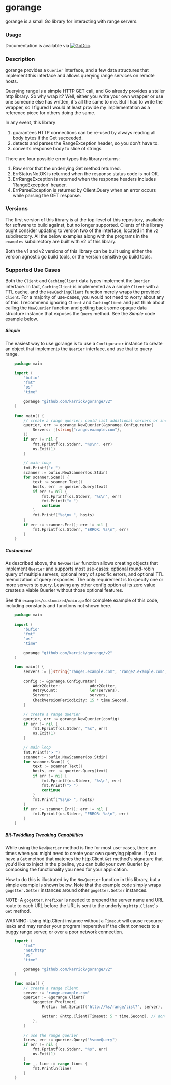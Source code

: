 # gorange

gorange is a small Go library for interacting with range servers.

### Usage

Documentation is available via
[![GoDoc](https://godoc.org/github.com/karrick/gorange?status.svg)](https://godoc.org/github.com/karrick/gorange).

### Description

gorange provides a `Querier` interface, and a few data structures that
implement this interface and allows querying range services on remote
hosts.

Querying range is a simple HTTP GET call, and Go already provides a
steller http library. So why wrap it? Well, either you write your own
wrapper or use one someone else has written, it's all the same to
me. But I had to write the wrapper, so I figured I would at least
provide my implementation as a reference piece for others doing the
same.

In any event, this library

1. guarantees HTTP connections can be re-used by always reading all
   body bytes if the Get succeeded.
1. detects and parses the RangeException header, so you don't have to.
1. converts response body to slice of strings.

There are four possible error types this library returns:

1. Raw error that the underlying Get method returned.
1. ErrStatusNotOK is returned when the response status code is not OK.
1. ErrRangeException is returned when the response headers includes
   'RangeException' header.
1. ErrParseException is returned by Client.Query when an error occurs
   while parsing the GET response.

### Versions

The first version of this library is at the top-level of this
repository, available for software to build against, but no longer
supported. Clients of this library ought consider updating to version
two of the interface, located in the `v2` subdirectory. All the below
examples along with the programs in the `examples` subdirectory are
built with v2 of this library.

Both the v1 and v2 versions of this library can be built using either
the version agnostic go build tools, or the version sensitive go build
tools.

### Supported Use Cases

Both the `Client` and `CachingClient` data types implement the
`Querier` interface. In fact, `CachingClient` is implemented as a
simple `Client` with a TTL cache, and the `NewCachingClient` function
merely wraps the provided `Client`. For a majority of use-cases, you
would not need to worry about any of this. I recommend ignoring
`Client` and `CachingClient` and just think about calling the
`NewQuerier` function and getting back some opaque data structure
instance that exposes the `Query` method. See the _Simple_ code
example below.

##### Simple

The easiest way to use gorange is to use a `Configurator` instance to
create an object that implements the `Querier` interface, and use that
to query range.

```Go
    package main
    
    import (
    	"bufio"
    	"fmt"
    	"os"
    	"time"
    
    	gorange "github.com/karrick/gorange/v2"
    )
    
    func main() {
    	// create a range querier; could list additional servers or include other options as well
    	querier, err := gorange.NewQuerier(&gorange.Configurator{
    		Servers: []string{"range.example.com"},
    	})
    	if err != nil {
    		fmt.Fprintf(os.Stderr, "%s\n", err)
    		os.Exit(1)
    	}
    
    	// main loop
    	fmt.Printf("> ")
    	scanner := bufio.NewScanner(os.Stdin)
    	for scanner.Scan() {
    		text := scanner.Text()
    		hosts, err := querier.Query(text)
    		if err != nil {
    			fmt.Fprintf(os.Stderr, "%s\n", err)
    			fmt.Printf("> ")
    			continue
    		}
    		fmt.Printf("%s\n> ", hosts)
    	}
    	if err := scanner.Err(); err != nil {
    		fmt.Fprintf(os.Stderr, "ERROR: %s\n", err)
    	}
    }
```

##### Customized

As described above, the `NewQuerier` function allows creating objects
that implement `Querier` and supports most use-cases: optional
round-robin query of multiple servers, optional retry of specific
errors, and optional TTL memoization of query responses. The only
requirement is to specify one or more servers to query. Leaving any
other config option at its zero value creates a viable Querier without
those optional features.

See the `examples/customized/main.go` for complete example of this
code, including constants and functions not shown here.

```Go
    package main
    
    import (
    	"bufio"
    	"fmt"
    	"os"
    	"time"
    
    	gorange "github.com/karrick/gorange/v2"
    )

    func main() {
    	servers := []string{"range1.example.com", "range2.example.com", "range3.example.com"}
    
    	config := &gorange.Configurator{
    		Addr2Getter:             addr2Getter,
    		RetryCount:              len(servers),
    		Servers:                 servers,
    		CheckVersionPeriodicity: 15 * time.Second,
    	}
    
    	// create a range querier
    	querier, err := gorange.NewQuerier(config)
    	if err != nil {
    		fmt.Fprintf(os.Stderr, "%s", err)
    		os.Exit(1)
    	}
    
    	// main loop
    	fmt.Printf("> ")
    	scanner := bufio.NewScanner(os.Stdin)
    	for scanner.Scan() {
    		text := scanner.Text()
    		hosts, err := querier.Query(text)
    		if err != nil {
    			fmt.Fprintf(os.Stderr, "%s\n", err)
    			fmt.Printf("> ")
    			continue
    		}
    		fmt.Printf("%s\n> ", hosts)
    	}
    	if err := scanner.Err(); err != nil {
    		fmt.Fprintf(os.Stderr, "ERROR: %s\n", err)
    	}
    }
```

##### Bit-Twiddling Tweaking Capabilities

While using the `NewQuerier` method is fine for most use-cases, there
are times when you might need to create your own querying pipeline. If
you have a `Get` method that matches the http.Client `Get` method's
signature that you'd like to inject in the pipeline, you can build
your own Querier by composing the functionality you need for your
application.

How to do this is illustrated by the `NewQuerier` function in this
library, but a simple example is shown below. Note that the example
code simply wraps `gogetter.Getter` instances around other
`gogetter.Getter` instances.

NOTE: A `gogetter.Prefixer` is needed to prepend the server name and
URL route to each URL before the URL is sent to the underlying
`http.Client`'s `Get` method.

WARNING: Using http.Client instance without a `Timeout` will cause
resource leaks and may render your program inoperative if the client
connects to a buggy range server, or over a poor network connection.

```Go
    import (
    	"fmt"
    	"net/http"
    	"os"
    	"time"
    
    	gorange "github.com/karrick/gorange/v2"
    )

    func main() {
        // create a range client
    	server := "range.example.com"
    	querier := &gorange.Client{
    		&gogetter.Prefixer{
    			Prefix: fmt.Sprintf("http://%s/range/list?", server),

    			Getter: &http.Client{Timeout: 5 * time.Second}, // don't forget the Timeout...
    		},
    	}
    
        // use the range querier
    	lines, err := querier.Query("%someQuery")
    	if err != nil {
    		fmt.Fprintf(os.Stderr, "%s", err)
    		os.Exit(1)
    	}
    	for _, line := range lines {
    		fmt.Println(line)
    	}
    }
```

